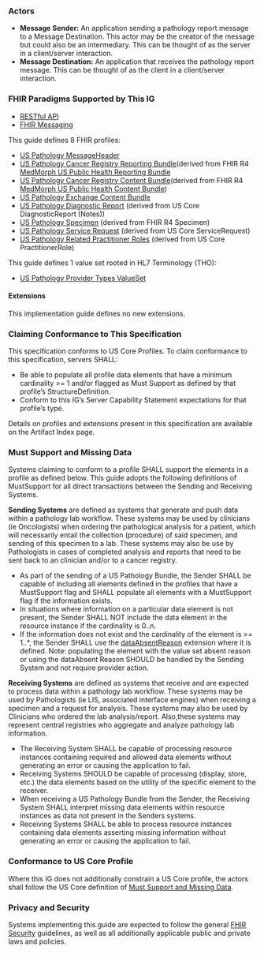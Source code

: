 ### Actors
* **Message Sender:** An application sending a pathology report message to a Message Destination. This actor may be the creator of the message but could also be an intermediary. This can be thought of as the server in a client/server interaction.
* **Message Destination:** An application that receives the pathology report message. This can be thought of as the client in a client/server interaction.

### FHIR Paradigms Supported by This IG
* [RESTful API](https://restfulapi.net/)
* [FHIR Messaging](http://hl7.org/fhir/messaging.html)

This guide defines 8 FHIR profiles:
* [US Pathology MessageHeader](http://hl7.org/fhir/us/cancer-reporting/StructureDefinition-us-pathology-message-header.html)
* [US Pathology Cancer Registry Reporting Bundle](http://hl7.org/fhir/us/cancer-reporting/StructureDefinition/us-pathology-reporting-bundle)(derived from FHIR R4 [MedMorph US Public Health Reporting Bundle](http://hl7.org/fhir/us/fhir-medmorph/StructureDefinition-us-ph-reporting-bundle.html)
* [US Pathology Cancer Registry Content Bundle](http://hl7.org/fhir/us/cancer-reporting/StructureDefinition/us-pathology-content-bundle)(derived from FHIR R4 [MedMorph US Public Health Content Bundle](	http://hl7.org/fhir/us/medmorph/StructureDefinition/us-ph-content-bundle))
* [US Pathology Exchange Content Bundle](http://hl7.org/fhir/us/cancer-reporting/StructureDefinition/us-pathology-exchange-bundle)
* [US Pathology Diagnostic Report](http://hl7.org/fhir/us/cancer-reporting/StructureDefinition-us-pathology-diagnostic-report.html) (derived from US Core DiagnosticReport (Notes))
* [US Pathology Specimen](http://hl7.org/fhir/us/cancer-reporting/StructureDefinition-us-pathology-specimen.html) (derived from FHIR R4 Specimen)
* [US Pathology Service Request](http://hl7.org/fhir/us/cancer-reporting/StructureDefinition-us-pathology-service-request.html) (derived from US Core ServiceRequest)
* [US Pathology Related Practitioner Roles](http://hl7.org/fhir/us/cancer-reporting/StructureDefinition-us-pathology-related-practitioner-role.html) (derived from US Core PractitionerRole)

This guide defines 1 value set rooted in HL7 Terminology (THO):
* [US Pathology Provider Types ValueSet](http://hl7.org/fhir/us/cancer-reporting/ValueSet-us-pathology-provider-types.html)

#### Extensions
This implementation guide defines no new extensions.

### Claiming Conformance to This Specification
This specification conforms to US Core Profiles. To claim conformance to this specification, servers SHALL:
* Be able to populate all profile data elements that have a minimum cardinality >= 1 and/or flagged as Must Support as defined by that profile’s StructureDefinition.
* Conform to this IG’s Server Capability Statement expectations for that profile’s type.

Details on profiles and extensions present in this specification are available on the Artifact Index page.

### Must Support and Missing Data
Systems claiming to conform to a profile SHALL support the elements in a profile as defined below. This guide adopts the following definitions of MustSupport for all direct transactions between the Sending and Receiving Systems.

<b>Sending Systems</b> are defined as systems that generate and push data within a pathology lab workflow. These systems may be used by clinicians (ie Oncologists) when ordering the pathological analysis for a patient, which will necessarily entail the collection (procedure) of said specimen, and sending of this specimen to a lab. These systems may also be use by Pathologists in cases of completed analysis and reports that need to be sent back to an clinician and/or to a cancer registry.  
* As part of the sending of a US Pathology Bundle, the Sender SHALL be capable of including all elements defined in the profiles that have a MustSupport flag and SHALL populate all elements with a MustSupport flag if the information exists.
* In situations where information on a particular data element is not present, the Sender SHALL NOT include the data element in the resource instance if the cardinality is 0..n.
* If the information does not exist and the cardinality of the element is >= 1..*, the Sender SHALL use the [dataAbsentReason](http://hl7.org/fhir/ValueSet/data-absent-reason) extension where it is defined. Note: populating the element with the value set absent reason or using the dataAbsent Reason SHOULD be handled by the Sending System and not require provider action.

**Receiving Systems** are defined as systems that receive and are expected to process data within a pathology lab workflow. These systems may be used by Pathologists (ie LIS, associated interface engines) when receiving a specimen and a request for analysis. These systems may also be used by Clinicians who ordered the lab analysis/report. Also,these systems may represent central registries who aggregate and analyze pathology lab information.
* The Receiving System SHALL be capable of processing resource instances containing required and allowed data elements without generating an error or causing the application to fail.
* Receiving Systems SHOULD be capable of processing (display, store, etc.) the data elements based on the utility of the specific element to the receiver.
* When receiving a US Pathology Bundle from the Sender, the Receiving System SHALL interpret missing data elements within resource instances as data not present in the Senders systems.
* Receiving Systems SHALL be able to process resource instances containing data elements asserting missing information without generating an error or causing the application to fail.

### Conformance to US Core Profile
Where this IG does not additionally constrain a US Core profile, the actors shall follow the US Core definition of [Must Support and Missing Data](http://hl7.org/fhir/us/core/general-guidance.html).

### Privacy and Security
Systems implementing this guide are expected to follow the general [FHIR Security](https://www.hl7.org/fhir/security.html) guidelines, as well as all additionally applicable public and private laws and policies.